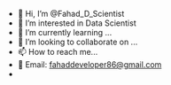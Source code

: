 - 👋 Hi, I’m @Fahad_D_Scientist
- 👀 I’m interested in Data Scientist
- 🌱 I’m currently learning ...
- 💞️ I’m looking to collaborate on ...
- 📫 How to reach me...
- 📩 Email: fahaddeveloper86@gmail.com
- 
<!---
MuhammadFahad86is a ✨ special ✨ repository because its `README.md` (this file) appears on your GitHub profile.
You can click the Preview link to take a look at your changes.
--->
